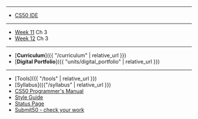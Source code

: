 ***
* [CS50 IDE](https://ide.cs50.io/)

***
* [Week 11](weeks/week11) Ch 3
* [Week 12](weeks/week12) Ch 3

***

* [**Curriculum**]({{ "/curriculum" | relative_url }})
* [**Digital Portfolio**]({{ "units/digital_portfolio" | relative_url }})
<!-- * [Problems by Unit]({{ "problems" | relative_url}}) -->

***

* [Tools]({{ "/tools" | relative_url }})
* [Syllabus]({{"/syllabus" | relative_url }})
* [CS50 Programmer's Manual](https://man.cs50.io/)
* <a href="https://cs50.readthedocs.io/style/c/" target="_blank">Style Guide</a>
* <a href="https://cs50.statuspage.io/" target="_blank">Status Page</a>
* <a href="https://submit.cs50.io" target="_blank">Submit50 - check your work</a>

